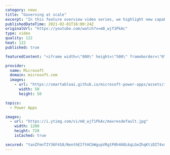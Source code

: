 ```yaml
---
category: news
title: "Governing at scale"
excerpt: "In this feature overview video series, we highlight new capabilities included in the latest update to Microsoft Power Apps.  Microsoft's Power Platform is a rich ecosystem of more than three hundred Microsoft and non-Microsoft connectors that can be leveraged by apps and flows. We are proud to introduce"
publishedDateTime: 2021-02-01T16:00:24Z
originalUrl: "https://youtube.com/watch?v=m8_wjf1PkAc"
type: video
quality: 122
heat: 122
published: true

featuredContent: "<iframe width=\"800\" height=\"500\" frameborder=\"0\" src=\"https://www.youtube.com/embed/m8_wjf1PkAc\" allow=\"accelerometer; autoplay; encrypted-media; gyroscope; picture-in-picture\" allowfullscreen></iframe>"

provider:
  name: Microsoft
  domain: microsoft.com
  images:
    - url: "https://smartableai.github.io/microsoft-power-apps/assets/images/organizations/microsoft.com-50x50.jpg"
      width: 50
      height: 50

topics:
  - Power Apps

images:
  - url: "https://i.ytimg.com/vi/m8_wjf1PkAc/maxresdefault.jpg"
    width: 1280
    height: 720
    isCached: true

secured: "tanZFmnTIY36F4S8/NenthEIftHCbWgupVRgtP0h460L6qLGeZhqKtiDIT4xmmz57tRM/yRNUHl1zqlRHZtmcoKrsrY7YkK0vrzYNyFyCZlHxZq5FnYGSUKoDwwju0B7CaqsaEM0Ssjqb9CQ2Sqv7EXNAoqOObKUnzX6538AGeB/IjT4iOWoZNoCFocApiObgpph9XxVy5MmO6BX6CpDhKdsufxywMSEvLNIn6eebYOvWCq9g/CXhgNOnsBcVUdpXe8v2XxTO/rvA2NgjJw9Pjx1juKqCua0iCxSAKSy8NLBK4UyLjfgLsHppWKVo0ZjQ2P1RBtGcpM01IS39WWxPpDdTFbeHAYVJScflCpS1JArJ1yWzMYPn0WxzlgIO45eVpB/zdMkz8jX/CuCDpz1opVeGj/mREzs2yu3uXtsNDw=;j8mkudLjhBEmhUqd7b5myA=="
---
```


